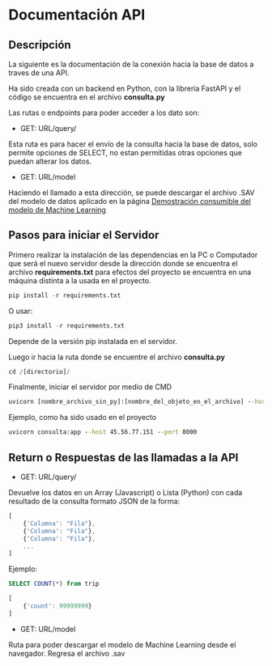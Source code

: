 # Documentación API

## Descripción

La siguiente es la documentación de la conexión hacia la base de datos a traves de una API.

Ha sido creada con un backend en Python, con la librería FastAPI y el código se encuentra en el archivo __consulta.py__

Las rutas o endpoints para poder acceder a los dato son:

- GET: URL/query/

Esta ruta es para hacer el envío de la consulta hacia la base de datos, solo permite opciones de SELECT, no estan permitidas otras opciones que puedan alterar los datos.

- GET: URL/model

Haciendo el llamado a esta dirección, se puede descargar el archivo .SAV del modelo de datos aplicado en la página [Demostración consumible del modelo de Machine Learning](https://mangoru-taxi-trips-amount-prediction-streamlit-app-0z2yr7.streamlitapp.com/)

## Pasos para iniciar el Servidor

Primero realizar la instalación de las dependencias en la PC o Computador que será el nuevo servidor desde la dirección donde se encuentra el archivo __requirements.txt__ para efectos del proyecto se encuentra en una máquina distinta a la usada en el proyecto.

``` python
pip install -r requirements.txt
```

O usar:

``` python
pip3 install -r requirements.txt
```

Depende de la versión pip instalada en el servidor.

Luego ir hacia la ruta donde se encuentre el archivo __consulta.py__

``` python
cd /[directorio]/
```

Finalmente, iniciar el servidor por medio de CMD

``` cmd
uvicorn [nombre_archivo_sin_py]:[nombre_del_objeto_en_el_archivo] --host [URL_maquina] --port [puerto_a_usar]
```

Ejemplo, como ha sido usado en el proyecto

``` cmd
uvicorn consulta:app --host 45.56.77.151 --port 8000
```

## Return o Respuestas de las llamadas a la API

- GET: URL/query/

Devuelve los datos en un Array (Javascript) o Lista (Python) con cada resultado de la consulta formato JSON de la forma:

``` javascript
[
    {'Columna': "Fila"},
    {'Columna': "Fila"},
    {'Columna': "Fila"},
    ...
]
```

Ejemplo:

``` SQL
SELECT COUNT(*) from trip
```

``` javascript
[
    {'count': 99999999}
]
```

- GET: URL/model

Ruta para poder descargar el modelo de Machine Learning desde el navegador. Regresa el archivo .sav
